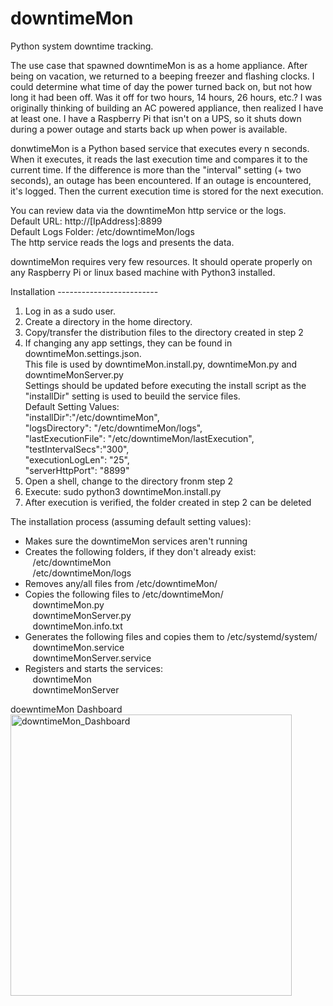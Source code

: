 # downtimeMon
Python system downtime tracking.

The use case that spawned downtimeMon is as a home appliance.  After being on vacation, we returned to a beeping freezer and flashing clocks. I could determine what time of day the power turned back on, but not how long it had been off.  Was it off for two hours, 14 hours, 26 hours, etc.?  I was originally thinking of building an AC powered appliance, then realized I have at least one.  I have a Raspberry Pi that isn't on a UPS, so it shuts down during a power outage and starts back up when power is available. 

donwtimeMon is a Python based service that executes every n seconds. When it executes, it reads the last execution time and compares it to the current time.  If the difference is more than the "interval" setting (+ two seconds), an outage has been encountered. If an outage is encountered, it's logged. Then the current execution time is stored for the next execution.

You can review data via the downtimeMon http service or the logs.  
Default URL:  http://[IpAddress]:8899  
Default Logs Folder:  /etc/downtimeMon/logs  
The http service reads the logs and presents the data.  

downtimeMon requires very few resources. It should operate properly on any Raspberry Pi or linux based machine with Python3 installed.

Installation -------------------------
1) Log in as a sudo user.  
2) Create a directory in the home directory.  
3) Copy/transfer the distribution files to the directory created in step 2  
4) If changing any app settings, they can be found in downtimeMon.settings.json.  
   This file is used by downtimeMon.install.py, downtimeMon.py and downtimeMonServer.py  
   Settings should be updated before executing the install script as the "installDir" setting is used to beuild the service files.  
   Default Setting Values:  
    "installDir":"/etc/downtimeMon",  
    "logsDirectory": "/etc/downtimeMon/logs",  
    "lastExecutionFile": "/etc/downtimeMon/lastExecution",  
    "testIntervalSecs":"300",  
    "executionLogLen": "25",  
    "serverHttpPort": "8899"  
5) Open a shell, change to the directory fronm step 2  
6) Execute:  sudo python3 downtimeMon.install.py  
7) After execution is verified, the folder created in step 2 can be deleted  
  
  
The installation process (assuming default setting values):
- Makes sure the downtimeMon services aren't running  
- Creates the following folders, if they don't already exist:  
&nbsp;&nbsp;    /etc/downtimeMon  
&nbsp;&nbsp;    /etc/downtimeMon/logs  
- Removes any/all files from /etc/downtimeMon/  
- Copies the following files to /etc/downtimeMon/  
&nbsp;&nbsp;    downtimeMon.py  
&nbsp;&nbsp;    downtimeMonServer.py  
&nbsp;&nbsp;    downtimeMon.info.txt  
- Generates the following files and copies them to /etc/systemd/system/  
&nbsp;&nbsp;    downtimeMon.service  
&nbsp;&nbsp;    downtimeMonServer.service  
- Registers and starts the services:  
&nbsp;&nbsp;    downtimeMon  
&nbsp;&nbsp;    downtimeMonServer  

doewntimeMon Dashboard
<img width="450" alt="downtimeMon_Dashboard" src="https://github.com/user-attachments/assets/b78dd73d-338c-442b-b719-10dbbb6187ae" />

